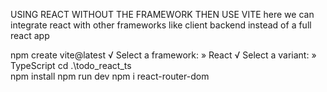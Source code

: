 USING REACT WITHOUT THE FRAMEWORK THEN USE VITE
here we can integrate react with other frameworks like client backend
instead of a full react app

npm create vite@latest
√ Select a framework: » React
√ Select a variant: » TypeScript
cd .\todo_react_ts\
npm install
npm run dev
npm i react-router-dom